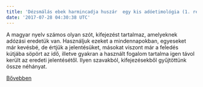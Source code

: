 ```yaml
---
title: 'Dézsmálás ebek harmincadja huszár  egy kis adóetimológia (1. rész)'
date: '2017-07-28 04:30:38 UTC'
---
```


A magyar nyelv számos olyan szót, kifejezést tartalmaz, amelyeknek adózási eredetük van. Használjuk ezeket a mindennapokban, egyeseket már kevésbé, de értjük a jelentésüket, másokat viszont már a feledés kútjába söpört az idő, illetve gyakran a használt fogalom tartalma igen távol került az eredeti jelentésétől. Ilyen szavakból, kifejezésekből gyűjtöttünk össze néhányat.


[Bővebben](http://ift.tt/2uDA8jX)
